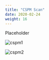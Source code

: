 ```yaml
---
title: "CSPM Scan"
date: 2020-02-24
weight: 16
---
```


Placeholder

![cspm1](/images/mvcscan/cspmscan01.png?classes=border,shadow)

![cspm2](/images/mvcscan/cspmscan02.png?classes=border,shadow)
